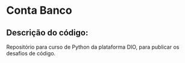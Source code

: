 # Conta Banco

## Descrição do código:
Repositório para curso de Python da plataforma DIO, para publicar os desafios de código.
